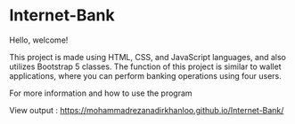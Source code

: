 # Internet-Bank
Hello, welcome! 

This project is made using HTML, CSS, and JavaScript languages, and also utilizes Bootstrap 5 classes. 
The function of this project is similar to wallet applications, where you can perform banking operations using four users.

For more information and how to use the program

View output : https://mohammadrezanadirkhanloo.github.io/Internet-Bank/
